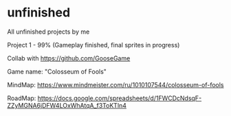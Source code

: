 # unfinished
All unfinished projects by me

Project 1 - 99% (Gameplay finished, final sprites in progress)

Collab with https://github.com/GooseGame

Game name: "Colosseum of Fools"

MindMap: https://www.mindmeister.com/ru/1010107544/colosseum-of-fools

RoadMap: https://docs.google.com/spreadsheets/d/1FWCDcNdsqF-ZZyMGNA6jDFW4LOxWhAtqA_f3ToKTln4
